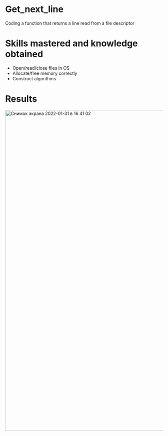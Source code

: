 # Get_next_line
Coding a function that returns a line read from a file descriptor

# Skills mastered and knowledge obtained
  + Open/read/close files in OS
  + Allocate/free memory correctly
  + Construct algorithms

# Results
<img width="1022" alt="Снимок экрана 2022-01-31 в 16 41 02" src="https://user-images.githubusercontent.com/94226815/151804267-97d72de8-d422-4f29-ac8e-78bb9d37a016.png">
